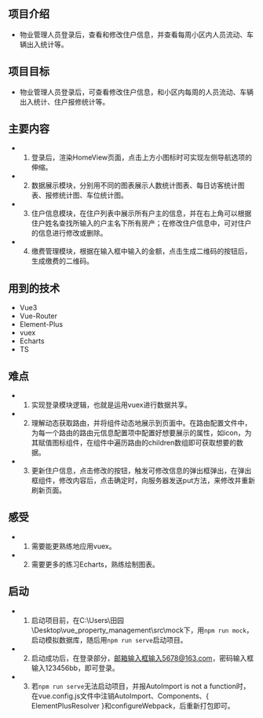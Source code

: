 ## 项目介绍
* 物业管理人员登录后，查看和修改住户信息，并查看每周小区内人员流动、车辆出入统计等。
## 项目目标
* 物业管理人员登录后，可查看修改住户信息，和小区内每周的人员流动、车辆出入统计、住户报修统计等。
## 主要内容
* 1. 登录后，渲染HomeView页面，点击上方小图标时可实现左侧导航选项的伸缩。
* 2. 数据展示模块，分别用不同的图表展示人数统计图表、每日访客统计图表、报修统计图、车位统计图。
* 3. 住户信息模块，在住户列表中展示所有户主的信息，并在右上角可以根据住户姓名查找所输入的户主名下所有房产；在修改住户信息中，可对住户的信息进行修改或删除。
* 4. 缴费管理模块，根据在输入框中输入的金额，点击生成二维码的按钮后，生成缴费的二维码。
## 用到的技术
* Vue3
* Vue-Router
* Element-Plus
* vuex
* Echarts
* TS
## 难点
* 1. 实现登录模块逻辑，也就是运用vuex进行数据共享。
* 2. 理解动态获取路由，并将组件动态地展示到页面中。在路由配置文件中，为每一个路由的路由元信息配置项中配置好想要展示的属性，如icon，为其赋值图标组件，在组件中遍历路由的children数组即可获取想要的数据。
* 3. 更新住户信息，点击修改的按钮，触发可修改信息的弹出框弹出，在弹出框组件，修改内容后，点击确定时，向服务器发送put方法，来修改并重新刷新页面。
## 感受
* 1. 需要能更熟练地应用vuex。
* 2. 需要更多的练习Echarts，熟练绘制图表。
## 启动
* 1. 启动项目前，在C:\Users\田园\Desktop\vue_property_management\src\mock下，用```npm run mock```，启动模拟数据库，随后用```npm run serve```启动项目。
* 2. 启动成功后，在登录部分，邮箱输入框输入5678@163.com，密码输入框输入123456bb，即可登录。
* 3. 若```npm run serve```无法启动项目，并报AutoImport is not a function时，在vue.config.js文件中注销AutoImport、Components、{ ElementPlusResolver }和configureWebpack，后重新打包即可。